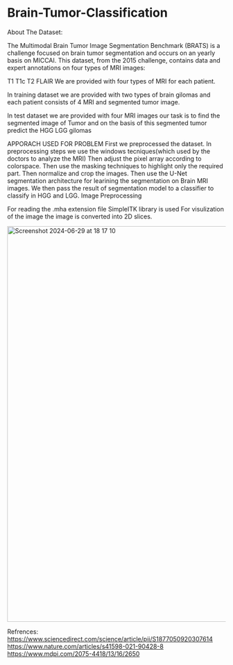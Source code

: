 # Brain-Tumor-Classification

About The Dataset:


The Multimodal Brain Tumor Image Segmentation Benchmark (BRATS) is a challenge focused on brain tumor segmentation and occurs on an yearly basis on MICCAI. This dataset, from the 2015 challenge, contains data and expert annotations on four types of MRI images:

T1
T1c
T2
FLAIR
We are provided with four types of MRI for each patient.

In training dataset we are provided with two types of brain gilomas and each patient consists of 4 MRI and segmented tumor image.

In test dataset we are provided with four MRI images our task is to find the segmented image of Tumor and on the basis of this segmented tumor predict the HGG LGG gilomas

APPORACH USED FOR PROBLEM
First we preprocessed the dataset.
In preprocessing steps we use the windows tecniques(which used by the doctors to analyze the MRI)
Then adjust the pixel array according to colorspace.
Then use the masking techniques to highlight only the required part.
Then normalize and crop the images.
Then use the U-Net segmentation architecture for learining the segmentation on Brain MRI images.
We then pass the result of segmentation model to a classifier to classify in HGG and LGG.
Image Preprocessing

For reading the .mha extension file SimpleITK library is used
For visulization of the image the image is converted into 2D slices.

<img width="910" alt="Screenshot 2024-06-29 at 18 17 10" src="https://github.com/Ehsan-Taheri/Brain-Tumor-Segmentation/assets/24533827/90762a28-6ffe-4a21-a29a-6e9e2600ae24">



Refrences:
https://www.sciencedirect.com/science/article/pii/S1877050920307614
https://www.nature.com/articles/s41598-021-90428-8
https://www.mdpi.com/2075-4418/13/16/2650
